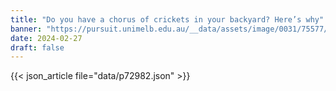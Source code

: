 ```yaml
---
title: "Do you have a chorus of crickets in your backyard? Here’s why"
banner: "https://pursuit.unimelb.edu.au/__data/assets/image/0031/75577/varieties/375w.jpg"
date: 2024-02-27
draft: false
---
```


{{< json_article file="data/p72982.json" >}}